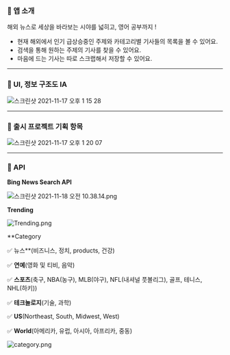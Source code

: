 ### 📌  앱 소개

해외 뉴스로 세상을 바라보는 시야를 넓히고, 영어 공부까지 !

- 현재 해외에서 인기 급상승중인 주제와 카테고리별 기사들의 목록을 볼 수 있어요.
- 검색을 통해 원하는 주제의 기사를 찾을 수 있어요.
- 마음에 드는 기사는 따로 스크랩해서 저장할 수 있어요.

---

### 📌  UI, 정보 구조도 IA

![스크린샷 2021-11-17 오후 1 15 28](https://user-images.githubusercontent.com/93528918/142134062-04b083bd-7597-4dcd-8ad6-837a0552e22b.png)


---

### 📌  출시 프로젝트 기획 항목

![스크린샷 2021-11-17 오후 1 20 07](https://user-images.githubusercontent.com/93528918/142134181-1528f0de-4db8-4657-8806-c3117331df2c.png)


---

### 📌  API

**Bing News Search API**

![스크린샷 2021-11-18 오전 10.38.14.png](https://s3-us-west-2.amazonaws.com/secure.notion-static.com/556d0356-a541-4238-97cf-c9dc680a5a5b/스크린샷_2021-11-18_오전_10.38.14.png)

**Trending**

![Trending.png](https://s3-us-west-2.amazonaws.com/secure.notion-static.com/bbc6f839-f349-46a3-b40b-05bb2b37333b/Trending.png)

**Category

✅   뉴스**(비즈니스, 정치, products, 건강)

✅   **연예**(영화 및 티비, 음악)

✅   **스포츠**(축구, NBA(농구), MLB(야구), NFL(내셔널 풋볼리그), 골프, 테니스, NHL(하키))

✅   **테크놀로지**(기술, 과학)

✅   **US**(Northeast, South, Midwest, West)

✅  **World**(아메리카, 유럽, 아시아, 아프리카, 중동)

![category.png](https://s3-us-west-2.amazonaws.com/secure.notion-static.com/fb8775b8-5ed8-451f-aba6-1f7a970d6ffd/category.png)
